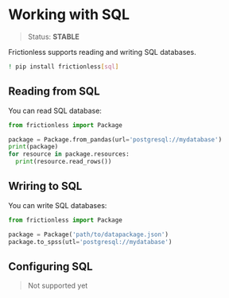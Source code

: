 # Working with SQL

> Status: **STABLE**

Frictionless supports reading and writing SQL databases.

```sh
! pip install frictionless[sql]
```

## Reading from SQL

You can read SQL database:

```py
from frictionless import Package

package = Package.from_pandas(url='postgresql://mydatabase')
print(package)
for resource in package.resources:
  print(resource.read_rows())
```

## Wriring to SQL

You can write SQL databases:

```py
from frictionless import Package

package = Package('path/to/datapackage.json')
package.to_spss(utl='postgresql://mydatabase')
```

## Configuring SQL

> Not supported yet

